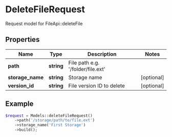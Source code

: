 # DeleteFileRequest

Request model for FileApi::deleteFile

## Properties

Name | Type | Description | Notes
---- | ---- | ----------- | -----
**path** | **string**| File path e.g. '/folder/file.ext' |
**storage_name** | **string**| Storage name | [optional]
**version_id** | **string**| File version ID to delete | [optional]

## Example
```php
$request = Models::deleteFileRequest()
    ->path('/storage/path/to/file.ext')
    ->storage_name('First Storage')
    ->build();
```

